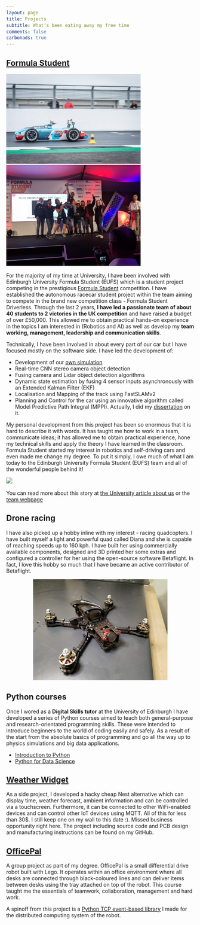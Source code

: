 ```yaml
---
layout: page
title: Projects
subtitle: What's been eating away my free time
comments: false
carbonads: true
---
```



## [Formula Student](http://eufs.eusa.ed.ac.uk)

<p float="centre">
  <img src="/img/slider/eufs-ai-1.jpeg" width="360" />
  <img src="/img/slider/eufs-ai-2.jpg" width="360" />
</p>

For the majority of my time at University, I have been involved with Edinburgh University Formula Student (EUFS)
which is a student project competing in the prestigious [Formula Student](https://www.imeche.org/events/formula-student)
competition. I have established the autonomous racecar student project within the team aiming to compete in the brand
new competition class - Formula Student Driverless. Through the last 2 years, **I have led a passionate team of
about 40 students to 2 victories in the UK competition** and have raised a budget of over £50,000.
This allowed me to obtain practical hands-on experience in the topics I am interested in (Robotics and AI)
as well as develop my **team working, management, leadership and communication skills**.


Technically, I have been involved in about every part of our car but I have focused mostly on the software side.
I have led the development of:
- Development of our [own simulation](https://gitlab.com/eufs/eufs_sim)
- Real-time CNN stereo camera object detection
- Fusing camera and Lidar object detection algorithms
- Dynamic state estimation by fusing 4 sensor inputs asynchronously with an Extended Kalman Filter (EKF)
- Localisation and Mapping of the track using FastSLAMv2
- Planning and Control for the car using an innovative algorithm called Model Predictive Path Integral (MPPI).
Actually, I did my [dissertation](files/Ignat_MInf1_project.pdf) on it.

My personal development from this project has been so enormous that it is hard to describe it with words.
It has taught me how to work in a team, communicate ideas; it has allowed me to obtain practical experience,
hone my technical skills and apply the theory I have learned in the classroom. Formula Student started
my interest in robotics and self-driving cars and even made me change my degree. To put it simply,
I owe much of what I am today to the Edinburgh University Formula Student (EUFS) team and
all of the wonderful people behind it!

[![](https://img.youtube.com/vi/Ic7Szt7nbeI/0.jpg)](https://www.youtube.com/watch?v=9lIufDPgeuw)

You can read more about this story at [the University article about us](https://www.ed.ac.uk/informatics/news-events/stories/2018/students-on-quest-for-high-speed-success)
or the [team webpage](http://eufs.eusa.ed.ac.uk/ai)

## Drone racing
I have also picked up a hobby inline with my interest - racing quadcopters. I have built myself a light
and powerful quad called Diana and she is capable of reaching speeds up to 160 kph. I have built her
using commercially available components, designed and 3D printed her some extras and configured
a controller for her using the open-source software Betaflight. In fact, I love this hobby so much
that I have became an active contributor of Betaflight.

<p style="text-align:center;">
    <img src="/img/diana.jpg" width="360" />
</p>

## Python courses
Once I wored as a **Digital Skills tutor** at the University of Edinburgh I have developed a series of Python
courses aimed to teach both general-purpose and research-orientated
programming skills. These were intended to introduce beginners to the world of coding easily and safely.
As a result of the start from the absolute basics of programming and go all the way up to physics simulations
and big data applications.

- [Introduction to Python](https://git.ecdf.ed.ac.uk/digital-skills/python-intro)
- [Python for Data Science](https://git.ecdf.ed.ac.uk/digital-skills/python-data-science)

## [Weather Widget](https://gitlab.com/imgeorgiev/WeatherWidget)
As a side project, I developed a hacky cheap Nest alternative which can display time, weather forecast,
ambient information and can be controlled via a touchscreen. Furthermore, it can be connected to
other WiFi-enabled devices and can control other IoT devices using MQTT. All of this for less than 30$.
I still keep one on my wall to this date :). Missed business opportunity right here. The project including
source code and PCB design and manufacturing instructions can be found on my GitHub.


## [OfficePal](https://github.com/Ignat-Georgiev/SDP_G19_OfficeBot)
A group project as part of my degree. OfficePal is a small differential drive robot built with Lego.
It operates within an office environment where all desks are connected through black-coloured lines
and can deliver items between desks using the tray attached on top of the robot. This course taught
me the essentials of teamwork, collaboration, management and hard work.

A spinoff from this project is a [Python TCP event-based library](https://gitlab.com/imgeorgiev/tcpcom)
I made for the distributed computing system of the robot.
